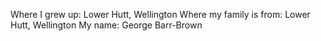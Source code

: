 Where I grew up: Lower Hutt, Wellington
Where my family is from: Lower Hutt, Wellington
My name: George Barr-Brown